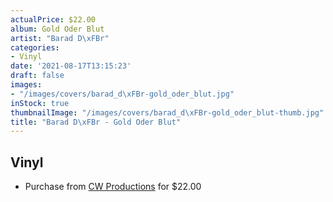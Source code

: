 ```yaml
---
actualPrice: $22.00
album: Gold Oder Blut
artist: "Barad D\xFBr"
categories:
- Vinyl
date: '2021-08-17T13:15:23'
draft: false
images:
- "/images/covers/barad_d\xFBr-gold_oder_blut.jpg"
inStock: true
thumbnailImage: "/images/covers/barad_d\xFBr-gold_oder_blut-thumb.jpg"
title: "Barad D\xFBr - Gold Oder Blut"
---
```


## Vinyl
* Purchase from [CW Productions](https://shop.cwproductions.net/products/barad-dur-gold-oder-blut-lp) for $22.00

